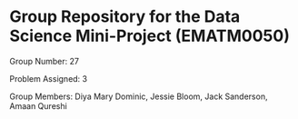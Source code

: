 # Group Repository for the Data Science Mini-Project (EMATM0050)

Group Number: 27

Problem Assigned: 3

Group Members: Diya Mary Dominic, Jessie Bloom, Jack Sanderson, Amaan Qureshi
